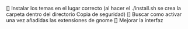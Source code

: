 [] Instalar los temas en el lugar correcto (al hacer el ./install.sh se crea la carpeta dentro del directorio Copia de seguridad)
[] Buscar como activar una vez añadidas las extensiones de gnome
[] Mejorar la interfaz
